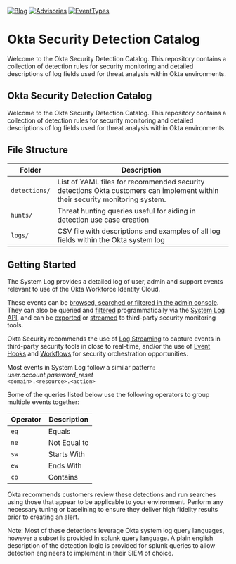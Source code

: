 [![Blog](https://img.shields.io/badge/blog-okta_security-blue)][secblog]
[![Advisories](https://img.shields.io/badge/advisories-okta_security_advisories-blue)][advisories]
[![EventTypes](https://img.shields.io/badge/docs-okta_event_types-blue)][eventtypes]

# Okta Security Detection Catalog
Welcome to the Okta Security Detection Catalog. This repository contains a collection of detection rules for security monitoring and detailed descriptions of log fields used for threat analysis within Okta environments. 

## Okta Security Detection Catalog
Welcome to the Okta Security Detection Catalog. This repository contains a collection of detection rules for security monitoring and detailed descriptions of log fields used for threat analysis within Okta environments. 

## File Structure
| Folder | Description |
| ------------- | ------------- |
| `detections/`  | List of YAML files for recommended security detections Okta customers can implement within their security monitoring system.   |
| `hunts/`  | Threat hunting queries useful for aiding in detection use case creation  |
| `logs/`  | CSV file with descriptions and examples of all log fields within the Okta system log  |

## Getting Started
The System Log provides a detailed log of user, admin and support events relevant to use of the Okta Workforce Identity Cloud.

These events can be [browsed, searched or filtered in the admin console](https://help.okta.com/en-us/content/topics/reports/syslog-filters.htm). They can also be queried and [filtered](https://developer.okta.com/docs/reference/api/system-log/#filtering-results) programmatically via the [System Log API](https://developer.okta.com/docs/reference/api/system-log/), and can be [exported](https://support.okta.com/help/s/article/Exporting-Okta-Log-Data?language=en_US) or [streamed](https://help.okta.com/en/prod/Content/Topics/Reports/log-streaming/about-log-streams.htm) to third-party security monitoring tools. 

Okta Security recommends the use of [Log Streaming](https://help.okta.com/en-us/Content/Topics/Reports/log-streaming/about-log-streams.htm) to capture events in third-party security tools in close to real-time, and/or the use of [Event Hooks](https://developer.okta.com/docs/concepts/event-hooks/) and [Workflows](https://www.okta.com/platform/workflows/) for security orchestration opportunities.

Most events in System Log follow a similar pattern:\
*user.account.password_reset*\
`<domain>.<resource>.<action>`


Some of the queries listed below use the following operators to group multiple events together:

| Operator | Description |
| ------------- | ------------- |
| `eq` | Equals |
| `ne` | Not Equal to | 
| `sw` | Starts With |
| `ew` | Ends With | 
| `co` | Contains |

Okta recommends customers review these detections and run searches using those that appear to be applicable to your environment. Perform any necessary tuning or baselining to ensure they deliver high fidelity results prior to creating an alert. 

Note: Most of these detections leverage Okta system log query languages, however a subset is provided in splunk query language. A plain english description of the detection logic is provided for splunk queries to allow detection engineers to implement in their SIEM of choice.

[secblog]: https://sec.okta.com/articles
[advisories]: https://trust.okta.com/security-advisories/
[eventtypes]: https://developer.okta.com/docs/reference/api/event-types/
